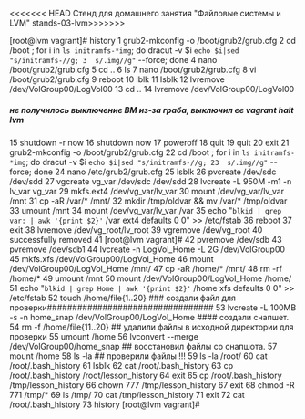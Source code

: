 <<<<<<< HEAD Стенд для домашнего занятия "Файловые системы и LVM"   stands-03-lvm>>>>>>>


[root@lvm vagrant]# history
    1  grub2-mkconfig -o /boot/grub2/grub.cfg
    2  cd /boot ; for i in `ls initramfs-*img`; do dracut -v $i `echo $i|sed "s/initramfs-//g;
    3  s/.img//g"` --force; done
    4  nano /boot/grub2/grub.cfg
    5  cd ..
    6  ls
    7  nano /boot/grub2/grub.cfg
    8  vi /boot/grub2/grub.cfg
    9  reboot
   10  lblk
   11  lsblk
   12   lvremove /dev/VolGroup00/LogVol00
   13  cd ..
   14  lvremove /dev/VolGroup00/LogVol00
   ##### не получилось выключение ВМ из-за граба, выключил ее vagrant halt lvm
   
   15  shutdown -r now
   16  shutdown  now
   17  poweroff
   18  quit
   19  quit
   20  exit
   21  grub2-mkconfig -o /boot/grub2/grub.cfg
   22  cd /boot ; for i in `ls initramfs-*img`; do dracut -v $i `echo $i|sed "s/initramfs-//g;
   23  s/.img//g"` --force; done
   24  nano /etc/grub2/grub.cfg
   25  lsblk
   26  pvcreate /dev/sdc /dev/sdd
   27  vgcreate vg_var /dev/sdc /dev/sdd
   28   lvcreate -L 950M -m1 -n lv_var vg_var
   29  mkfs.ext4 /dev/vg_var/lv_var
   30  mount /dev/vg_var/lv_var /mnt
   31  cp -aR /var/* /mnt/
   32  mkdir /tmp/oldvar && mv /var/* /tmp/oldvar
   33  umount /mnt
   34  mount /dev/vg_var/lv_var /var
   35  echo "`blkid | grep var: | awk '{print $2}'` /var ext4 defaults 0 0" >> /etc/fstab
   36  reboot
   37  exit
   38   lvremove /dev/vg_root/lv_root
   39  vgremove /dev/vg_root
   40  successfully removed
   41  [root@lvm vagrant]#
   42  pvremove /dev/sdb
   43  pvremove /dev/sdb1
   44  lvcreate -n LogVol_Home -L 2G /dev/VolGroup00
   45  mkfs.xfs /dev/VolGroup00/LogVol_Home
   46  mount /dev/VolGroup00/LogVol_Home /mnt/
   47  cp -aR /home/* /mnt/
   48   rm -rf /home/*
   49  umount /mnt
   50  mount /dev/VolGroup00/LogVol_Home /home/
   51  echo "`blkid | grep Home | awk '{print $2}'` /home xfs defaults 0 0" >> /etc/fstab
   52  touch /home/file{1..20}                                      ### создали файл для проверки#################################
   53   lvcreate -L 100MB -s -n home_snap /dev/VolGroup00/LogVol_Home  #### создали снапшет.
   54   rm -f /home/file{11..20}                                       ## удалили файлы в исходной директории для проверки
   55  umount /home
   56   lvconvert --merge /dev/VolGroup00/home_snap                    ## восстановил файлы со снапшота.
   57  mount /home
   58  ls -la                                                           ## проверили файлы !!!
   59  ls -la /root/
   60  cat /root/.bash_history
   61  lsblk
   62  cat /root/.bash_history
   63  cp /root/.bash_history /root/lesson_history
   64  exit
   65  cp /root/.bash_history /tmp/lesson_history
   66  chown 777 /tmp/lesson_history
   67  exit
   68  chmod -R 771 /tmp/*
   69  ls /tmp/
   70  cat /tmp/lesson_history
   71  exit
   72  cat /root/.bash_history
   73  history
[root@lvm vagrant]#

